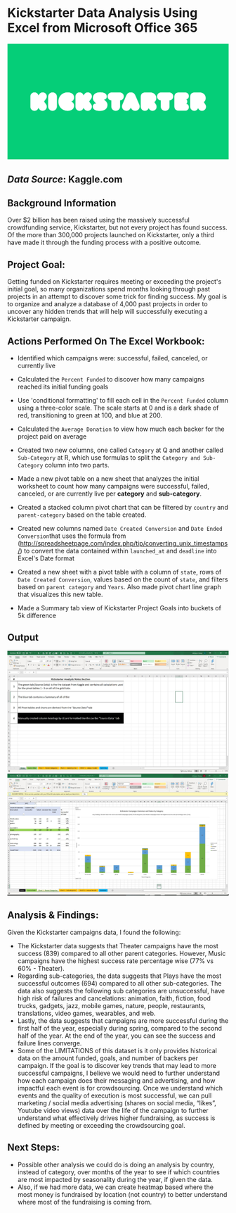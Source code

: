 # Kickstarter Data Analysis Using Excel from Microsoft Office 365

![ks_logo](image/../images/kickstarter_logo.png)

## *Data Source*: Kaggle.com

## Background Information

Over $2 billion has been raised using the massively successful crowdfunding service, Kickstarter, but not every project has found success. Of the more than 300,000 projects launched on Kickstarter, only a third have made it through the funding process with a positive outcome.

## Project Goal:
Getting funded on Kickstarter requires meeting or exceeding the project's initial goal, so many organizations spend months looking through past projects in an attempt to discover some trick for finding success. My goal is to organize and analyze a database of 4,000 past projects in order to uncover any hidden trends that will help will successfully executing a Kickstarter campaign.

## Actions Performed On The Excel Workbook:
- Identified which campaigns were: successful, failed, canceled, or currently live

- Calculated the `Percent Funded`  to discover how many campaigns reached its initial funding goals
  
- Use 'conditional formatting' to fill each cell in the `Percent Funded` column using a three-color scale. The scale starts at 0 and is a dark shade of red, transitioning to green at 100, and blue at 200.
  
- Calculated the `Average Donation` to view how much each backer for the project paid on average
  
- Created two new columns, one called `Category` at Q and another called `Sub-Category` at R, which use formulas to split the `Category and Sub-Category` column into two parts.
  
- Made a new pivot table on a new sheet that analyzes the initial worksheet to count how many campaigns were successful, failed, canceled, or are currently live per **category** and **sub-category**.
  
- Created a stacked column pivot chart that can be filtered by `country` and `parent-category` based on the table created.

- Created new columns named `Date Created Conversion` and `Date Ended Conversion`that uses the formula from (http://spreadsheetpage.com/index.php/tip/converting_unix_timestamps/) to convert the data contained within `launched_at` and `deadline` into Excel's Date format

- Created a new sheet with a pivot table with a column of `state`, rows of `Date Created Conversion`, values based on the count of `state`, and filters based on `parent category` and `Years`. Also made pivot chart line graph that visualizes this new table.

- Made a Summary tab view of Kickstarter Project Goals into buckets of 5k difference 

## Output
![notes_ss](image/../images/notes_section.jpg)
![ks_logo](image/../images/p1_parent_categories.jpg)

## Analysis & Findings:
Given the Kickstarter campaigns data, I found the following:
- The Kickstarter data suggests that Theater campaigns have the most success (839) compared to all other parent categories. However, Music campaigns have the highest success rate percentage wise (77% vs 60% - Theater).
- Regarding sub-categories, the data suggests that Plays have the most successful outcomes (694) compared to all other sub-categories. The data also suggests the following sub categories are unsuccessful, have high risk of failures and cancelations: animation, faith, fiction, food trucks, gadgets, jazz, mobile games, nature, people, restaurants, translations, video games, wearables, and web.
- Lastly, the data suggests that campaigns are more successful during the first half of the year, especially during spring, compared to the second half of the year. At the end of the year, you can see the success and failure lines converge.
- Some of the LIMITATIONS of this dataset is it only provides historical data on the amount funded, goals, and number of backers per campaign. If the goal is to discover key trends that may lead to more successful campaigns, I believe we would need to further understand how each campaign does their messaging and advertising, and how impactful each event is for crowdsourcing. Once we understand which events and the quality of execution is most successful, we can pull marketing / social media advertising (shares on social media, “likes”, Youtube video views) data over the life of the campaign to further understand what effectively drives higher fundraising, as success is defined by meeting or exceeding the crowdsourcing goal.

## Next Steps:
- Possible other analysis we could do is doing an analysis by country, instead of category, over months of the year to see if which countries are most impacted by seasonality during the year, if given the data.
- Also, if we had more data, we can create heatmap based where the most money is fundraised by location (not country) to better understand where most of the fundraising is coming from.